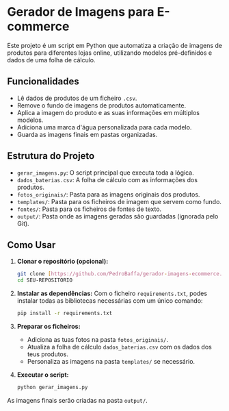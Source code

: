 # Gerador de Imagens para E-commerce

Este projeto é um script em Python que automatiza a criação de imagens de produtos para diferentes lojas online, utilizando modelos pré-definidos e dados de uma folha de cálculo.

## Funcionalidades

- Lê dados de produtos de um ficheiro `.csv`.
- Remove o fundo de imagens de produtos automaticamente.
- Aplica a imagem do produto e as suas informações em múltiplos modelos.
- Adiciona uma marca d'água personalizada para cada modelo.
- Guarda as imagens finais em pastas organizadas.

## Estrutura do Projeto

- `gerar_imagens.py`: O script principal que executa toda a lógica.
- `dados_baterias.csv`: A folha de cálculo com as informações dos produtos.
- `fotos_originais/`: Pasta para as imagens originais dos produtos.
- `templates/`: Pasta para os ficheiros de imagem que servem como fundo.
- `fontes/`: Pasta para os ficheiros de fontes de texto.
- `output/`: Pasta onde as imagens geradas são guardadas (ignorada pelo Git).

## Como Usar

1.  **Clonar o repositório (opcional):**
    ```bash
    git clone [https://github.com/PedroBaffa/gerador-imagens-ecommerce.git](https://github.com/PedroBaffa/gerador-imagens-ecommerce.git)
    cd SEU-REPOSITORIO
    ```

2.  **Instalar as dependências:**
    Com o ficheiro `requirements.txt`, podes instalar todas as bibliotecas necessárias com um único comando:
    ```bash
    pip install -r requirements.txt
    ```

3.  **Preparar os ficheiros:**
    - Adiciona as tuas fotos na pasta `fotos_originais/`.
    - Atualiza a folha de cálculo `dados_baterias.csv` com os dados dos teus produtos.
    - Personaliza as imagens na pasta `templates/` se necessário.

4.  **Executar o script:**
    ```bash
    python gerar_imagens.py
    ```

As imagens finais serão criadas na pasta `output/`.